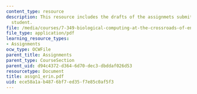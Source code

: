 ```yaml
---
content_type: resource
description: This resource includes the drafts of the assignmets submitted by the
  student.
file: /media/courses/7-349-biological-computing-at-the-crossroads-of-engineering-and-science-spring-2005/ece58a1ab4876bf7ed35f7e85c0af5f3_assgn1_erin.pdf
file_type: application/pdf
learning_resource_types:
- Assignments
ocw_type: OCWFile
parent_title: Assignments
parent_type: CourseSection
parent_uid: d94c4372-d364-6d70-dec3-dbddaf026d53
resourcetype: Document
title: assgn1_erin.pdf
uid: ece58a1a-b487-6bf7-ed35-f7e85c0af5f3
---
```

